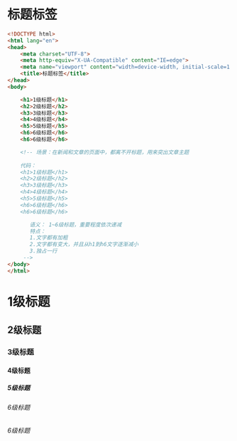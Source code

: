 # 标题标签

```html
<!DOCTYPE html>
<html lang="en">
<head>
    <meta charset="UTF-8">
    <meta http-equiv="X-UA-Compatible" content="IE=edge">
    <meta name="viewport" content="width=device-width, initial-scale=1.0">
    <title>标题标签</title>
</head>
<body>

    <h1>1级标题</h1>
    <h2>2级标题</h2>
    <h3>3级标题</h3>
    <h4>4级标题</h4>
    <h5>5级标题</h5>
    <h6>6级标题</h6>
    <h6>6级标题</h6>

    <!-- 场景：在新闻和文章的页面中，都离不开标题，用来突出文章主题
     
    代码：   
    <h1>1级标题</h1>
    <h2>2级标题</h2>
    <h3>3级标题</h3>
    <h4>4级标题</h4>
    <h5>5级标题</h5>
    <h6>6级标题</h6>
    <h6>6级标题</h6>

       语义： 1~6级标题，重要程度依次递减
       特点：
       1.文字都有加粗
       2.文字都有变大，并且从h1到h6文字逐渐减小 
       3.独占一行
     -->
</body>
</html>
```

<div>
    <h1>1级标题</h1>
    <h2>2级标题</h2>
    <h3>3级标题</h3>
    <h4>4级标题</h4>
    <h5>5级标题</h5>
    <h6>6级标题</h6>
    <h6>6级标题</h6>
</div>